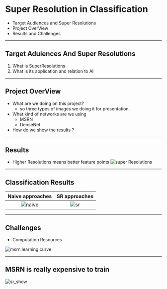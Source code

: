 # Super Resolution in Classification

- Target Audiences and Super Resolutions
- Project OverView
- Results and Challenges

----

## Target Aduiences And Super Resolutions

1. What is SuperResolutions
2. What is its application and relation to AI


----

## Project OverView

- What are we doing on this project?
	- so three types of images we doing it for presentation.
- What kind of networks are we using
	- MSRN
	- DenseNet
- How do we show the results ?

----

## Results

* Higher Resolutions means better feature points
![super Resolutions](figures/SR_show_case.png)

----

## Classification Results

Naive approaches            | SR approaches
:-------------------------:|:-------------------------:
![naive](./figures/naive_logs.png)  |  ![sr](./figures/sr_logs.png)

----

## Challenges

* Computation Resources

![msrn learning curve](figures/msrn_learning_curve.png)

----

## MSRN is really expensive to train

![sr_show](./figures/MSRN_learning_result.png)